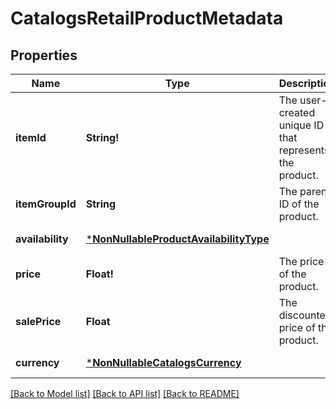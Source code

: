 # CatalogsRetailProductMetadata

## Properties
Name | Type | Description | Notes
------------ | ------------- | ------------- | -------------
**itemId** | **String!** | The user-created unique ID that represents the product. | [default to null]
**itemGroupId** | **String** | The parent ID of the product. | [default to null]
**availability** | [***NonNullableProductAvailabilityType**](NonNullableProductAvailabilityType.md) |  | [default to null]
**price** | **Float!** | The price of the product. | [default to null]
**salePrice** | **Float** | The discounted price of the product. | [default to null]
**currency** | [***NonNullableCatalogsCurrency**](NonNullableCatalogsCurrency.md) |  | [default to null]

[[Back to Model list]](../README.md#documentation-for-models) [[Back to API list]](../README.md#documentation-for-api-endpoints) [[Back to README]](../README.md)


